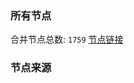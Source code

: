 ### 所有节点
合并节点总数: `1759`
[节点链接](https://raw.githubusercontent.com/rzhy1/11/master/sub/sub_merge_base64.txt)

### 节点来源
